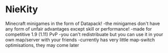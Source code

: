 # NieKity
Minecraft minigames in the form of Datapack!
-the minigames don't have any form of unfair advantages except skill or performance!
-made for competitive 1.9 (1.11) PvP
-you can't redistribuate but you can use it in your own map/server with your friends
-currently has very little map-switch optimisations, they may come later
